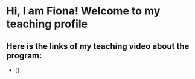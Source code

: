 #  Hi, I am Fiona! Welcome to my teaching profile
## Here is the links of my teaching video about the program:
- []
